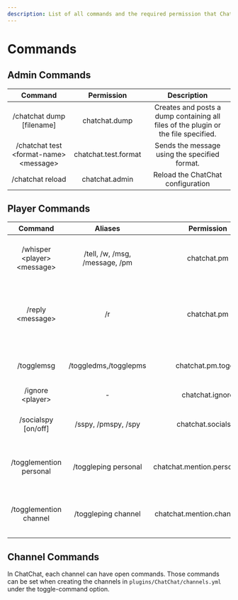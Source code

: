 ```yaml
---
description: List of all commands and the required permission that ChatChat has.
---
```


# Commands

## Admin Commands

|                  Command                 |      Permission      |                                     Description                                    |
| :--------------------------------------: | :------------------: | :--------------------------------------------------------------------------------: |
|        /chatchat dump \[filename]        |     chatchat.dump    | Creates and posts a dump containing all files of the plugin or the file specified. |
| /chatchat test \<format-name> \<message> | chatchat.test.format |                    Sends the message using the specified format.                   |
|             /chatchat reload             |    chatchat.admin    |                          Reload the ChatChat configuration                         |

## Player Commands

|            Command            |             Aliases            |            Permission           |                               Description                              |
| :---------------------------: | :----------------------------: | :-----------------------------: | :--------------------------------------------------------------------: |
| /whisper \<player> \<message> | /tell, /w, /msg, /message, /pm |           chatchat.pm           |                 Send a private message to another user.                |
|       /reply \<message>       |               /r               |           chatchat.pm           | Send a reply to the last user that you messaged or sent you a message. |
|           /togglemsg          |      /toggledms,/togglepms     |        chatchat.pm.toggle       |                Toggle your private messages on and off.                |
|       /ignore \<player>       |                -               |         chatchat.ignore         |                             Ignore a user.                             |
|      /socialspy \[on/off]     |       /sspy, /pmspy, /spy      |        chatchat.socialspy       |                   Turn your own social spy on or off.                  |
|    /togglemention personal    |      /toggleping personal      | chatchat.mention.personal.block |             Toggle if you receive personal mentions or not.            |
|     /togglemention channel    |       /toggleping channel      |  chatchat.mention.channel.block |             Toggle if you receive channel mentions or not.             |

## Channel Commands

In ChatChat, each channel can have open commands. Those commands can be set when creating the channels in `plugins/ChatChat/channels.yml` under the toggle-command option.
